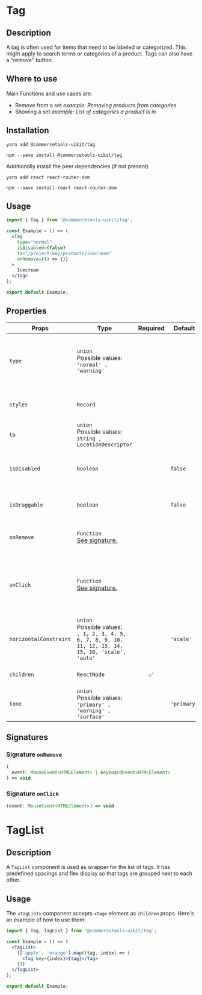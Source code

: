 <!-- THIS IS AN AUTOGENERATED FILE. DO NOT EDIT THIS FILE DIRECTLY. -->
<!-- This file is created by the `yarn generate-readme` script. -->

# Tag

## Description

A tag is often used for items that need to be labeled or categorized. This might apply to search terms or categories of a product. Tags can also have a "remove" button.

## Where to use

Main Functions and use cases are:

- Remove from a set _example: Removing products from categories_
- Showing a set _example: List of categories a product is in_

## Installation

```
yarn add @commercetools-uikit/tag
```

```
npm --save install @commercetools-uikit/tag
```

Additionally install the peer dependencies (if not present)

```
yarn add react react-router-dom
```

```
npm --save install react react-router-dom
```

## Usage

```jsx
import { Tag } from '@commercetools-uikit/tag';

const Example = () => (
  <Tag
    type="normal"
    isDisabled={false}
    to="/project-key/products/icecream"
    onRemove={() => {}}
  >
    Icecream
  </Tag>
);

export default Example;
```

## Properties

| Props                  | Type                                                                                                        | Required | Default     | Description                                                                           |
| ---------------------- | ----------------------------------------------------------------------------------------------------------- | :------: | ----------- | ------------------------------------------------------------------------------------- |
| `type`                 | `union`<br/>Possible values:<br/>`'normal' , 'warning'`                                                     |          |             | Indicates color scheme of the tag.&#xA;@deprecated use `tone` instead                 |
| `styles`               | `Record`                                                                                                    |          |             | Styles object that is spread into the tag body.                                       |
| `to`                   | `union`<br/>Possible values:<br/>`string , LocationDescriptor`                                              |          |             | Link of the tag when not disabled                                                     |
| `isDisabled`           | `boolean`                                                                                                   |          | `false`     | Disable the tag element along with the option to remove it.                           |
| `isDraggable`          | `boolean`                                                                                                   |          | `false`     | Adds the draggable icon on the left side.                                             |
| `onRemove`             | `Function`<br/>[See signature.](#signature-onRemove)                                                        |          |             | Called when remove button is clicked.                                                 |
| `onClick`              | `Function`<br/>[See signature.](#signature-onClick)                                                         |          |             | Called when tag element is clicked. This is not called when remove button is clicked. |
| `horizontalConstraint` | `union`<br/>Possible values:<br/>`, 1, 2, 3, 4, 5, 6, 7, 8, 9, 10, 11, 12, 13, 14, 15, 16, 'scale', 'auto'` |          | `'scale'`   | Horizontal size limit of the tag.                                                     |
| `children`             | `ReactNode`                                                                                                 |    ✅    |             | Content rendered within the tag                                                       |
| `tone`                 | `union`<br/>Possible values:<br/>`'primary' , 'warning' , 'surface'`                                        |          | `'primary'` | Indicates the color scheme of the tag.                                                |

## Signatures

### Signature `onRemove`

```ts
(
  event: MouseEvent<HTMLElement> | KeyboardEvent<HTMLElement>
) => void
```

### Signature `onClick`

```ts
(event: MouseEvent<HTMLElement>) => void
```

# TagList

## Description

A `TagList` component is used as wrapper for the list of tags. It has predefined spacings and flex display so that tags are grouped next to each other.

## Usage

The `<TagList>` component accepts `<Tag>` element as `children` props.
Here's an example of how to use them:

```jsx
import { Tag, TagList } from '@commercetools-uikit/tag';

const Example = () => (
  <TagList>
    {['apple', 'orange'].map((tag, index) => (
      <Tag key={index}>{tag}</Tag>
    ))}
  </TagList>
);

export default Example;
```
